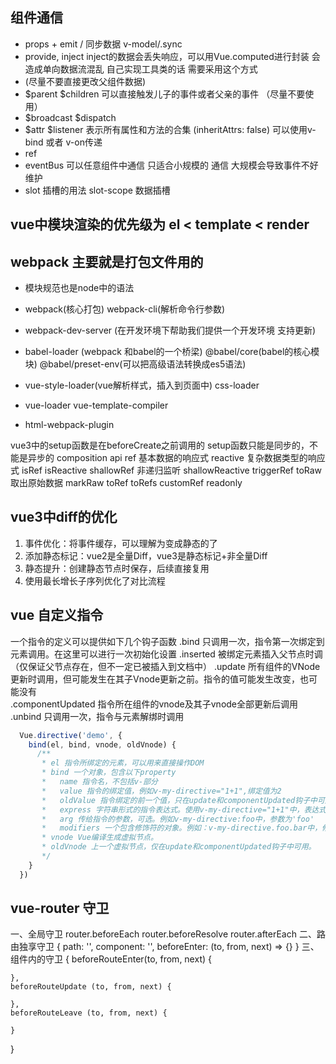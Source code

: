 <!--
 * @Author: water.li
 * @Date: 2021-01-19 22:35:28
 * @Description: ## vue3中diff的优化
 * @FilePath: \notebook\Vue\vue记录\note.md
-->
## 组件通信

- props + emit / 同步数据 v-model/.sync
- provide, inject inject的数据会丢失响应，可以用Vue.computed进行封装 会造成单向数据流混乱 自己实现工具类的话 需要采用这个方式
- (尽量不要直接更改父组件数据) 
- $parent $children 可以直接触发儿子的事件或者父亲的事件 （尽量不要使用）
- $broadcast $dispatch
- $attr $listener 表示所有属性和方法的合集 (inheritAttrs: false) 可以使用v-bind 或者 v-on传递
- ref
- eventBus 可以任意组件中通信 只适合小规模的 通信  大规模会导致事件不好维护
- slot 插槽的用法  slot-scope 数据插槽

## vue中模块渲染的优先级为 el < template < render

## webpack 主要就是打包文件用的

- 模块规范也是node中的语法 

- webpack(核心打包) webpack-cli(解析命令行参数)
- webpack-dev-server (在开发环境下帮助我们提供一个开发环境 支持更新)
- babel-loader (webpack 和babel的一个桥梁) @babel/core(babel的核心模块) @babel/preset-env(可以把高级语法转换成es5语法)
- vue-style-loader(vue解析样式，插入到页面中) css-loader
- vue-loader vue-template-compiler
- html-webpack-plugin

vue3中的setup函数是在beforeCreate之前调用的
setup函数只能是同步的，不能是异步的
composition api
ref 基本数据的响应式
reactive  复杂数据类型的响应式
isRef
isReactive
shallowRef 非递归监听
shallowReactive
triggerRef
toRaw 取出原始数据
markRaw
toRef
toRefs
customRef
readonly

## vue3中diff的优化
  1. 事件优化：将事件缓存，可以理解为变成静态的了
  2. 添加静态标记：vue2是全量Diff，vue3是静态标记+非全量Diff
  3. 静态提升：创建静态节点时保存，后续直接复用
  4. 使用最长增长子序列优化了对比流程

## vue 自定义指令
一个指令的定义可以提供如下几个钩子函数
  .bind 只调用一次，指令第一次绑定到元素调用。在这里可以进行一次初始化设置
  .inserted 被绑定元素插入父节点时调（仅保证父节点存在，但不一定已被插入到文档中）
  .update 所有组件的VNode更新时调用，但可能发生在其子Vnode更新之前。指令的值可能发生改变，也可能没有  
  .componentUpdated 指令所在组件的vnode及其子vnode全部更新后调用
  .unbind 只调用一次，指令与元素解绑时调用
```js 
  Vue.directive('demo', {
    bind(el, bind, vnode, oldVnode) {
      /**
       * el 指令所绑定的元素，可以用来直接操作DOM
       * bind 一个对象，包含以下property
       *   name 指令名，不包括v-部分
       *   value 指令的绑定值，例如v-my-directive="1+1",绑定值为2
       *   oldValue 指令绑定的前一个值，只在update和componentUpdated钩子中可用
       *   express 字符串形式的指令表达式。使用v-my-directive="1+1"中，表达式为'1+1'
       *   arg 传给指令的参数，可选。例如v-my-directive:foo中，参数为'foo'
       *   modifiers 一个包含修饰符的对象。例如：v-my-directive.foo.bar中，修饰对象为{foo: true,  bar: true}
       * vnode Vue编译生成虚拟节点。
       * oldVnode 上一个虚拟节点，仅在update和componentUpdated钩子中可用。
       */
    }
  })
```

## vue-router 守卫
一、全局守卫
  router.beforeEach
  router.beforeResolve
  router.afterEach
二、路由独享守卫
  {
    path: '',
    component: '',
    beforeEnter: (to, from, next) => {}
  }
三、组件内的守卫
  {
    beforeRouteEnter(to, from, next) {
      
    },
    beforeRouteUpdate (to, from, next) {
      
    },
    beforeRouteLeave (to, from, next) {
       
    }
  }